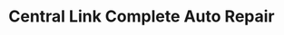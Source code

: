 ---
title: "Central Link Complete Auto Repair"
url: /marietta/central-link-complete-auto-repair/
shop: car repair
---